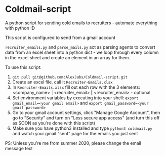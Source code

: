 # Coldmail-script

A python script for sending cold emails to recruiters - automate everything with python :D

This script is configured to send from a gmail account

`recruiter_emails.py` and `parse_mails.py` act as parsing agents to convert data from an excel sheet into a python dict - we loop through every column in the excel sheet and create an element in an array for them.

To use this script:

1. `git pull git@github.com:AlexJubs/Coldmail-script.git`
2. Create an excel file, call it `Recruiter-Emails.xlsx`
3. In `Recruiter-Emails.xlsx` fill out each row with the 3 elements: <company_name> | <recruiter_email> | <recruiter_email> - optional
4. Set environment variables by executing into your shell: `export gmail_email=<your gmail email>` and `export gmail_password=<your gmail password>` 
5. Go to your gmail account settings, click "Manage Google Account", then go to "Security" and turn on "Less secure app access" (and turn this off as SOON as you're done with this script)
6. Make sure you have python3 installed and type `python3 coldmail.py` and watch your gmail "sent" page for the emails you just sent

PS: Unless you're me from summer 2020, please change the email message text